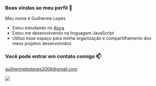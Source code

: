 ### Boas vindas ao meu perfil 💙

Meu nome é Guilherme Lopes

- Estou estudando no [Alura](https://www.alura.com.br)
- Estou me desenvolvendo na linguagem JavaScript
- Utilizo esse espaço para minha organização e compartilhamento dos meus projetos desenvolvidos

### Você pode entrar em contato comigo 📫

guilhermelesteves2006@gmail.com


![](https://media1.tenor.com/m/b4ma74q0qL8AAAAC/your-welcome.gif)
